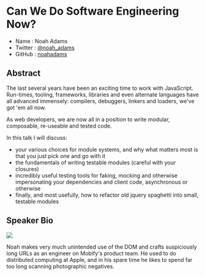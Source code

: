 # Can We Do Software Engineering Now?

* Name      : Noah Adams
* Twitter   : [@noah_adams][]
* GitHub    : [noahadams][]

## Abstract

The last several years have been an exciting time to work with JavaScript. Run-times, tooling, frameworks, libraries and even alternate languages have all advanced immensely: compilers, debuggers, linkers and loaders, we've got 'em all now.

As web developers, we are now all in a position to write modular, composable, re-useable and tested code.

In this talk I will discuss:

- your various choices for module systems, and why what matters most is that you just pick one and go with it
- the fundamentals of writing testable modules (careful with your closures)
- incredibly useful testing tools for faking, mocking and otherwise impersonating your dependencies and client code, asynchronous or otherwise
- finally, and most usefully, how to refactor old jquery spaghetti into small, testable modules

## Speaker Bio

![](https://raw.github.com/cascadiajs/2014.cascadiajs.com/master/images/noahadams.png)

Noah makes very much unintended use of the DOM and crafts suspiciously long URLs as an engineer on Mobify's product team. He used to do distributed computing at Apple, and in his spare time he likes to spend far too long scanning photographic negatives.

[@noah_adams]:http://twitter.com/noah_adams
[noahadams]:http://github.com/noahadams